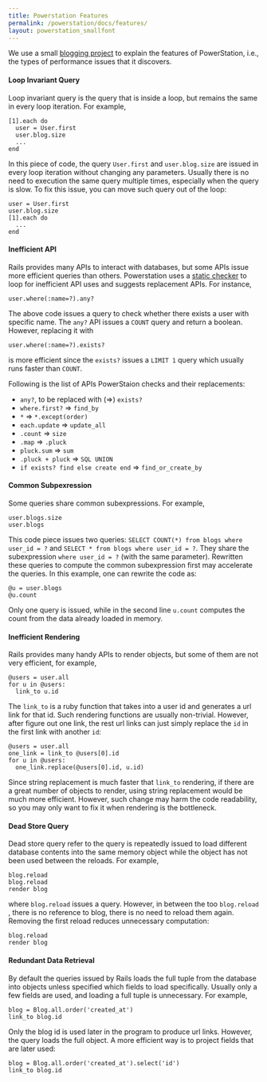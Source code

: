 ```yaml
---
title: Powerstation Features
permalink: /powerstation/docs/features/
layout: powerstation_smallfont
---
```


<div class="container" markdown="1">
<div class="row" markdown="1">
<div class="col-md-12" markdown="1">

We use a small [blogging project](https://github.com/jwyoung1818/blog) to explain the features of PowerStation, i.e., the types of performance issues that it discovers. 

#### Loop Invariant Query

Loop invariant query is the query that is inside a loop, but remains the same in every loop iteration. For example,
```
[1].each do
  user = User.first
  user.blog.size
  ...
end
```
In this piece of code, the query `User.first` and `user.blog.size` are issued in every loop iteration without changing any parameters.
Usually there is no need to execution the same query multiple times, especially when the query is slow. To fix this issue, you can move such query out of the loop:
```
user = User.first
user.blog.size
[1].each do
  ...
end
```

#### Inefficient API

Rails provides many APIs to interact with databases, but some APIs issue more efficient queries than others. Powerstation uses a [static checker](https://hyperloop-rails.github.io/docs/home/) to loop for inefficient API uses and suggests replacement APIs. For instance,
```
user.where(:name=?).any?
``` 
The above code issues a query to check whether there exists a user with specific name. The `any?` API issues a `COUNT` query and return a boolean. However, replacing it with 
```
user.where(:name=?).exists?
``` 
is more efficient since the `exists?` issues a `LIMIT 1` query which usually runs faster than `COUNT`.

Following is the list of APIs PowerStaion checks and their replacements:

+ `any?`, to be replaced with (=>) `exists?`
+ `where.first?` => `find_by`
+ `*` => `*.except(order)`
+ `each.update` => `update_all`
+ `.count` => `size`
+ `.map` => `.pluck`
+ `pluck.sum` => `sum`
+ `.pluck + pluck` => `SQL UNION`
+ `if exists? find else create end` => `find_or_create_by`


#### Common Subpexression

Some queries share common subexpressions. For example,

```
user.blogs.size
user.blogs
```

This code piece issues two queries: `SELECT COUNT(*) from blogs where user_id = ?` and `SELECT * from blogs where user_id = ?`. They share the subexpression `where user_id = ?` (with the same parameter). Rewritten these queries to compute the common subexpression first may accelerate the queries. In this example, one can rewrite the code as:

```
@u = user.blogs
@u.count
```

Only one query is issued, while in the second line `u.count` computes the count
from the data already loaded in memory.

#### Inefficient Rendering

Rails provides many handy APIs to render objects, but some of them are not very efficient, for example,

```
@users = user.all
for u in @users:
  link_to u.id
```

The `link_to` is a ruby function that takes into a user id and generates a url link for that id. Such rendering functions are usually non-trivial. However, after figure out one link, the rest url links can just simply replace the `id` in the first link with another `id`:

```
@users = user.all
one_link = link_to @users[0].id
for u in @users:
  one_link.replace(@users[0].id, u.id)
```

Since string replacement is much faster that `link_to` rendering, if there are a great number of objects to render, using string replacement would be much more efficient. However, such change may harm the code readability, so you may only want to fix it when rendering is the bottleneck.

#### Dead Store Query

Dead store query refer to the query is repeatedly issued to load different database contents into the same memory object while the object has not been used between the reloads. For example,
```
blog.reload
blog.reload
render blog
```
where `blog.reload` issues a query. However, in between the too `blog.reload `, there is no reference to blog, there is no need to reload them again. Removing the first reload reduces unnecessary computation:
```
blog.reload
render blog
```

#### Redundant Data Retrieval

By default the queries issued by Rails loads the full tuple from the database into objects unless specified which fields to load specifically. Usually only a few fields are used, and loading a full tuple is unnecessary. For example,
```
blog = Blog.all.order('created_at')
link_to blog.id
```
Only the blog id is used later in the program to produce url links. However, the query loads the full object. A more efficient way is to project fields that are later used:
```
blog = Blog.all.order('created_at').select('id')
link_to blog.id
```
